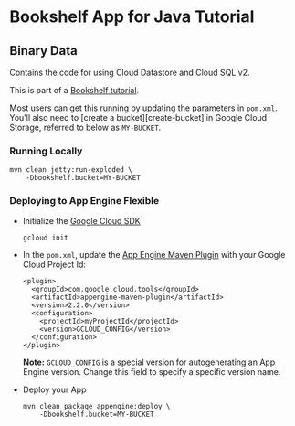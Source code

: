 # Bookshelf App for Java Tutorial
## Binary Data

Contains the code for using Cloud Datastore and Cloud SQL v2.

This is part of a [Bookshelf tutorial](https://cloud.google.com/java/getting-started/tutorial-app).

Most users can get this running by updating the parameters in `pom.xml`. You'll
also need to [create a bucket][create-bucket] in Google Cloud Storage, referred
to below as `MY-BUCKET`.

### Running Locally

    mvn clean jetty:run-exploded \
        -Dbookshelf.bucket=MY-BUCKET

### Deploying to App Engine Flexible

* Initialize the [Google Cloud SDK]()

      gcloud init

* In the `pom.xml`, update the [App Engine Maven Plugin](https://cloud.google.com/appengine/docs/standard/java/tools/maven-reference)
with your Google Cloud Project Id:

  ```
  <plugin>
    <groupId>com.google.cloud.tools</groupId>
    <artifactId>appengine-maven-plugin</artifactId>
    <version>2.2.0</version>
    <configuration>
      <projectId>myProjectId</projectId>
      <version>GCLOUD_CONFIG</version>
    </configuration>
  </plugin>
  ```
  **Note:** `GCLOUD_CONFIG` is a special version for autogenerating an App Engine
  version. Change this field to specify a specific version name.

* Deploy your App

      mvn clean package appengine:deploy \
          -Dbookshelf.bucket=MY-BUCKET
